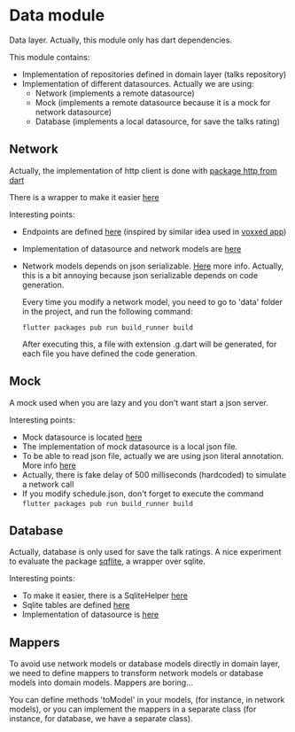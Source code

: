 # Data module

Data layer.
Actually, this module only has dart dependencies.

This module contains:
- Implementation of repositories defined in domain layer (talks repository)
- Implementation of different datasources. Actually we are using:
    - Network (implements a remote datasource)
    - Mock (implements a remote datasource because it is a mock for network datasource)
    - Database (implements a local datasource, for save the talks rating)

## Network
Actually, the implementation of http client is done with [package http from dart](https://pub.dartlang.org/packages/http)

There is a wrapper to make it easier [here](lib/core/network)

Interesting points:
- Endpoints are defined [here](lib/talks/api) (inspired by similar idea used in [voxxed app](https://github.com/devoxx/voxxedapp/blob/master/lib/data/web_client.dart))
- Implementation of datasource and network models are [here](lib/talks/datasource/network)
- Network models depends on json serializable. [Here](https://flutter.io/docs/development/data-and-backend/json) more info.
  Actually, this is a bit annoying because json serializable depends on code generation.

  Every time you modify a network model, you need to go to 'data' folder in the project, and run the following command:
  ```
  flutter packages pub run build_runner build
  ```
  After executing this, a file with extension .g.dart will be generated, for each file you have defined the code generation.

## Mock
A mock used when you are lazy and you don't want start a json server.

Interesting points:
- Mock datasource is located [here](lib/talks/datasource/mock)
- The implementation of mock datasource is a local json file.
- To be able to read json file, actually we are using json literal annotation. More info [here](https://flutter-academy.com/work-with-json-in-flutter-part-2-json-serializable/)
- Actually, there is fake delay of 500 milliseconds (hardcoded) to simulate a network call
- If you modify schedule.json, don't forget to execute the command `flutter packages pub run build_runner build`

## Database
Actually, database is only used for save the talk ratings.
A nice experiment to evaluate the package [sqflite](https://pub.dartlang.org/packages/sqflite), a wrapper over sqlite.

Interesting points:
- To make it easier, there is a SqliteHelper [here](lib/core/database/sqlite_helper.dart)
- Sqlite tables are defined [here](lib/core/database/sqlite_tables.dart)
- Implementation of datasource is [here](lib/talks/datasource/database)

## Mappers
To avoid use network models or database models directly in domain layer, we need to define mappers to transform network models
or database models into domain models. Mappers are boring...

You can define methods 'toModel' in your models, (for instance, in network models), or you can
implement the mappers in a separate class (for instance, for database, we have a separate class).
